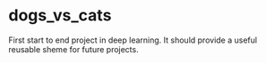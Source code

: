 # dogs_vs_cats
First start to end project in deep learning.
It should provide a useful reusable sheme for future projects.

